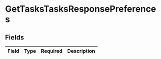 # GetTasksTasksResponsePreferences


## Fields

| Field       | Type        | Required    | Description |
| ----------- | ----------- | ----------- | ----------- |